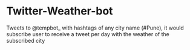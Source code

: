 # Twitter-Weather-bot
Tweets to @tempbot_ with hashtags of any city name (#Pune), it would subscribe user to receive  a tweet per day with the weather of the subscribed city
